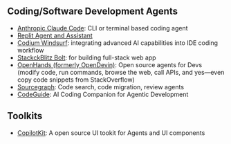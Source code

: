 ## Coding/Software Development Agents

- [Anthropic Claude Code](https://docs.anthropic.com/en/docs/agents-and-tools/claude-code/overview): CLI or terminal based coding agent
- [Replit Agent and Assistant](https://replit.com/ai)
- [Codium Windsurf](https://codeium.com/windsurf): integrating advanced AI capabilities into IDE coding workflow
- [StackckBlitz Bolt](https://bolt.new/): for building full-stack web app
- [OpenHands (formerly OpenDevin)](https://github.com/All-Hands-AI/OpenHands): Open source agents for Devs (modify code, run commands, browse the web, call APIs, and yes—even copy code snippets from StackOverflow)
- [Sourcegraph](https://sourcegraph.com): Code search, code migration, review agents
- [CodeGuide](https://www.codeguide.dev/): AI Coding Companion for Agentic Development

## Toolkits

- [CopilotKit](https://www.copilotkit.ai/): A open source UI tookit for Agents and UI components 

